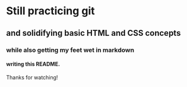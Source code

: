 # Still practicing git 
## and solidifying basic HTML and CSS concepts
### while also getting my feet wet in markdown
#### writing this README.
Thanks for watching!